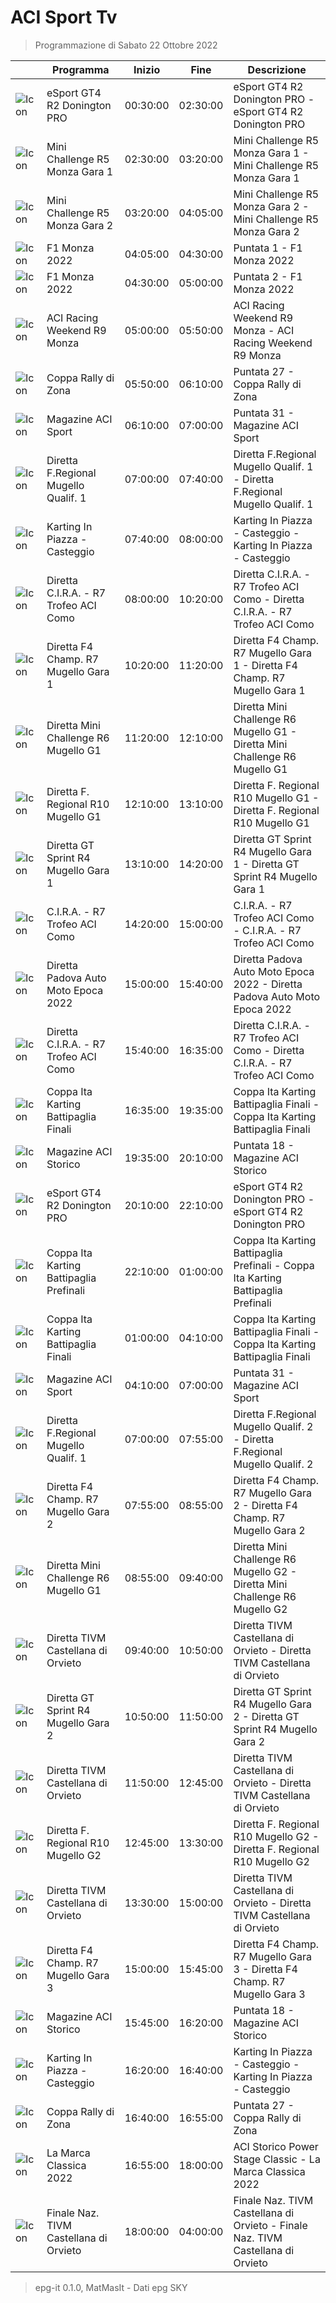# ACI Sport Tv
> Programmazione di Sabato 22 Ottobre 2022

||Programma|Inizio|Fine|Descrizione|
|---|---|---|---|---|
|![Icon](https://guidatv.sky.it/uuid/SportCalcio_Cover_JgZRMKTlp.png)|eSport GT4 R2 Donington PRO|00:30:00|02:30:00|eSport GT4 R2 Donington PRO - eSport GT4 R2 Donington PRO
|![Icon](https://guidatv.sky.it/uuid/SportCalcio_Cover_JgZRMKTlp.png)|Mini Challenge R5 Monza Gara 1|02:30:00|03:20:00|Mini Challenge R5 Monza Gara 1 - Mini Challenge R5 Monza Gara 1
|![Icon](https://guidatv.sky.it/uuid/SportCalcio_Cover_JgZRMKTlp.png)|Mini Challenge R5 Monza Gara 2|03:20:00|04:05:00|Mini Challenge R5 Monza Gara 2 - Mini Challenge R5 Monza Gara 2
|![Icon](https://guidatv.sky.it/uuid/SportCalcio_Cover_JgZRMKTlp.png)|F1 Monza 2022|04:05:00|04:30:00|Puntata 1 - F1 Monza 2022
|![Icon](https://guidatv.sky.it/uuid/SportCalcio_Cover_JgZRMKTlp.png)|F1 Monza 2022|04:30:00|05:00:00|Puntata 2 - F1 Monza 2022
|![Icon](https://guidatv.sky.it/uuid/SportCalcio_Cover_JgZRMKTlp.png)|ACI Racing Weekend R9 Monza|05:00:00|05:50:00|ACI Racing Weekend R9 Monza - ACI Racing Weekend R9 Monza
|![Icon](https://guidatv.sky.it/uuid/SportCalcio_Cover_JgZRMKTlp.png)|Coppa Rally di Zona|05:50:00|06:10:00|Puntata 27 - Coppa Rally di Zona
|![Icon](https://guidatv.sky.it/uuid/SportCalcio_Cover_JgZRMKTlp.png)|Magazine ACI Sport|06:10:00|07:00:00|Puntata 31 - Magazine ACI Sport
|![Icon](https://guidatv.sky.it/uuid/SportCalcio_Cover_JgZRMKTlp.png)|Diretta F.Regional Mugello Qualif. 1|07:00:00|07:40:00|Diretta F.Regional Mugello Qualif. 1 - Diretta F.Regional Mugello Qualif. 1
|![Icon](https://guidatv.sky.it/uuid/SportCalcio_Cover_JgZRMKTlp.png)|Karting In Piazza - Casteggio|07:40:00|08:00:00|Karting In Piazza - Casteggio - Karting In Piazza - Casteggio
|![Icon](https://guidatv.sky.it/uuid/SportCalcio_Cover_JgZRMKTlp.png)|Diretta C.I.R.A. - R7 Trofeo ACI Como|08:00:00|10:20:00|Diretta C.I.R.A. - R7 Trofeo ACI Como - Diretta C.I.R.A. - R7 Trofeo ACI Como
|![Icon](https://guidatv.sky.it/uuid/SportCalcio_Cover_JgZRMKTlp.png)|Diretta F4 Champ. R7 Mugello Gara 1|10:20:00|11:20:00|Diretta F4 Champ. R7 Mugello Gara 1 - Diretta F4 Champ. R7 Mugello Gara 1
|![Icon](https://guidatv.sky.it/uuid/SportCalcio_Cover_JgZRMKTlp.png)|Diretta Mini Challenge R6 Mugello G1|11:20:00|12:10:00|Diretta Mini Challenge R6 Mugello G1 - Diretta Mini Challenge R6 Mugello G1
|![Icon](https://guidatv.sky.it/uuid/SportCalcio_Cover_JgZRMKTlp.png)|Diretta F. Regional R10 Mugello G1|12:10:00|13:10:00|Diretta F. Regional R10 Mugello G1 - Diretta F. Regional R10 Mugello G1
|![Icon](https://guidatv.sky.it/uuid/SportCalcio_Cover_JgZRMKTlp.png)|Diretta GT Sprint R4 Mugello Gara 1|13:10:00|14:20:00|Diretta GT Sprint R4 Mugello Gara 1 - Diretta GT Sprint R4 Mugello Gara 1
|![Icon](https://guidatv.sky.it/uuid/SportCalcio_Cover_JgZRMKTlp.png)|C.I.R.A. - R7 Trofeo ACI Como|14:20:00|15:00:00|C.I.R.A. - R7 Trofeo ACI Como - C.I.R.A. - R7 Trofeo ACI Como
|![Icon](https://guidatv.sky.it/uuid/SportCalcio_Cover_JgZRMKTlp.png)|Diretta Padova Auto Moto Epoca 2022|15:00:00|15:40:00|Diretta Padova Auto Moto Epoca 2022 - Diretta Padova Auto Moto Epoca 2022
|![Icon](https://guidatv.sky.it/uuid/SportCalcio_Cover_JgZRMKTlp.png)|Diretta C.I.R.A. - R7 Trofeo ACI Como|15:40:00|16:35:00|Diretta C.I.R.A. - R7 Trofeo ACI Como - Diretta C.I.R.A. - R7 Trofeo ACI Como
|![Icon](https://guidatv.sky.it/uuid/SportCalcio_Cover_JgZRMKTlp.png)|Coppa Ita Karting Battipaglia Finali|16:35:00|19:35:00|Coppa Ita Karting Battipaglia Finali - Coppa Ita Karting Battipaglia Finali
|![Icon](https://guidatv.sky.it/uuid/SportCalcio_Cover_JgZRMKTlp.png)|Magazine ACI Storico|19:35:00|20:10:00|Puntata 18 - Magazine ACI Storico
|![Icon](https://guidatv.sky.it/uuid/SportCalcio_Cover_JgZRMKTlp.png)|eSport GT4 R2 Donington PRO|20:10:00|22:10:00|eSport GT4 R2 Donington PRO - eSport GT4 R2 Donington PRO
|![Icon](https://guidatv.sky.it/uuid/SportCalcio_Cover_JgZRMKTlp.png)|Coppa Ita Karting Battipaglia Prefinali|22:10:00|01:00:00|Coppa Ita Karting Battipaglia Prefinali - Coppa Ita Karting Battipaglia Prefinali
|![Icon](https://guidatv.sky.it/uuid/SportCalcio_Cover_JgZRMKTlp.png)|Coppa Ita Karting Battipaglia Finali|01:00:00|04:10:00|Coppa Ita Karting Battipaglia Finali - Coppa Ita Karting Battipaglia Finali
|![Icon](https://guidatv.sky.it/uuid/SportCalcio_Cover_JgZRMKTlp.png)|Magazine ACI Sport|04:10:00|07:00:00|Puntata 31 - Magazine ACI Sport
|![Icon](https://guidatv.sky.it/uuid/SportCalcio_Cover_JgZRMKTlp.png)|Diretta F.Regional Mugello Qualif. 1|07:00:00|07:55:00|Diretta F.Regional Mugello Qualif. 2 - Diretta F.Regional Mugello Qualif. 2
|![Icon](https://guidatv.sky.it/uuid/SportCalcio_Cover_JgZRMKTlp.png)|Diretta F4 Champ. R7 Mugello Gara 2|07:55:00|08:55:00|Diretta F4 Champ. R7 Mugello Gara 2 - Diretta F4 Champ. R7 Mugello Gara 2
|![Icon](https://guidatv.sky.it/uuid/SportCalcio_Cover_JgZRMKTlp.png)|Diretta Mini Challenge R6 Mugello G1|08:55:00|09:40:00|Diretta Mini Challenge R6 Mugello G2 - Diretta Mini Challenge R6 Mugello G2
|![Icon](https://guidatv.sky.it/uuid/SportCalcio_Cover_JgZRMKTlp.png)|Diretta TIVM Castellana di Orvieto|09:40:00|10:50:00|Diretta TIVM Castellana di Orvieto - Diretta TIVM Castellana di Orvieto
|![Icon](https://guidatv.sky.it/uuid/SportCalcio_Cover_JgZRMKTlp.png)|Diretta GT Sprint R4 Mugello Gara 2|10:50:00|11:50:00|Diretta GT Sprint R4 Mugello Gara 2 - Diretta GT Sprint R4 Mugello Gara 2
|![Icon](https://guidatv.sky.it/uuid/SportCalcio_Cover_JgZRMKTlp.png)|Diretta TIVM Castellana di Orvieto|11:50:00|12:45:00|Diretta TIVM Castellana di Orvieto - Diretta TIVM Castellana di Orvieto
|![Icon](https://guidatv.sky.it/uuid/SportCalcio_Cover_JgZRMKTlp.png)|Diretta F. Regional R10 Mugello G2|12:45:00|13:30:00|Diretta F. Regional R10 Mugello G2 - Diretta F. Regional R10 Mugello G2
|![Icon](https://guidatv.sky.it/uuid/SportCalcio_Cover_JgZRMKTlp.png)|Diretta TIVM Castellana di Orvieto|13:30:00|15:00:00|Diretta TIVM Castellana di Orvieto - Diretta TIVM Castellana di Orvieto
|![Icon](https://guidatv.sky.it/uuid/SportCalcio_Cover_JgZRMKTlp.png)|Diretta F4 Champ. R7 Mugello Gara 3|15:00:00|15:45:00|Diretta F4 Champ. R7 Mugello Gara 3 - Diretta F4 Champ. R7 Mugello Gara 3
|![Icon](https://guidatv.sky.it/uuid/SportCalcio_Cover_JgZRMKTlp.png)|Magazine ACI Storico|15:45:00|16:20:00|Puntata 18 - Magazine ACI Storico
|![Icon](https://guidatv.sky.it/uuid/SportCalcio_Cover_JgZRMKTlp.png)|Karting In Piazza - Casteggio|16:20:00|16:40:00|Karting In Piazza - Casteggio - Karting In Piazza - Casteggio
|![Icon](https://guidatv.sky.it/uuid/SportCalcio_Cover_JgZRMKTlp.png)|Coppa Rally di Zona|16:40:00|16:55:00|Puntata 27 - Coppa Rally di Zona
|![Icon](https://guidatv.sky.it/uuid/SportCalcio_Cover_JgZRMKTlp.png)|La Marca Classica 2022|16:55:00|18:00:00|ACI Storico Power Stage Classic - La Marca Classica 2022
|![Icon](https://guidatv.sky.it/uuid/SportCalcio_Cover_JgZRMKTlp.png)|Finale Naz. TIVM Castellana di Orvieto|18:00:00|04:00:00|Finale Naz. TIVM Castellana di Orvieto - Finale Naz. TIVM Castellana di Orvieto



 > epg-it 0.1.0, MatMasIt - Dati epg SKY
